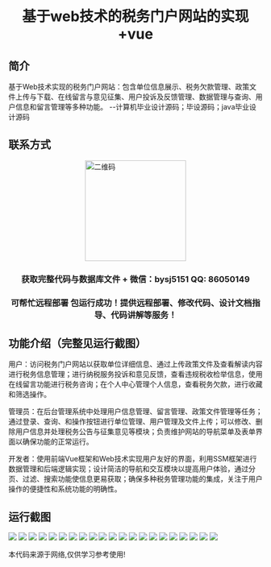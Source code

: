 <p><h1 align="center">基于web技术的税务门户网站的实现+vue</h1></p>

## 简介
基于Web技术实现的税务门户网站：包含单位信息展示、税务欠款管理、政策文件上传与下载、在线留言与意见征集、用户投诉及反馈管理、数据管理与查询、用户信息和留言管理等多种功能。    --计算机毕业设计源码；毕设源码；java毕业设计源码


## 联系方式
<img src="https://bs-1329754181.cos.ap-shanghai.myqcloud.com/wx.jpg" alt="二维码" style="display: block; margin: 0 auto;" width="200px">
<p><h3 align="center">获取完整代码与数据库文件 + 微信：bysj5151 QQ: 86050149</h3></p>
<p><h3 align="center">可帮忙远程部署 包运行成功！提供远程部署、修改代码、设计文档指导、代码讲解等服务！</h3></p>

## 功能介绍（完整见运行截图）
用户：访问税务门户网站以获取单位详细信息、通过上传政策文件及查看解读内容进行税务信息管理；进行纳税服务投诉和意见反馈，查看违规税收检举信息，使用在线留言功能进行税务咨询；在个人中心管理个人信息，查看税务欠款，进行收藏和筛选操作。

管理员：在后台管理系统中处理用户信息管理、留言管理、政策文件管理等任务；通过登录、查询、和操作按钮进行单位管理、用户管理及文件上传；可以修改、删除用户信息并处理税务公告与征集意见等模块；负责维护网站的导航菜单及表单界面以确保功能的正常运行。

开发者：使用前端Vue框架和Web技术实现用户友好的界面，利用SSM框架进行数据管理和后端逻辑实现；设计简洁的导航和交互模块以提高用户体验，通过分页、过滤、搜索功能使信息更易获取；确保多种税务管理功能的集成，关注于用户操作的便捷性和系统功能的明确性。


## 运行截图
![](https://bs-1329754181.cos.ap-shanghai.myqcloud.com/ssm/TaxPortalWebTech/img/001.jpg)
![](https://bs-1329754181.cos.ap-shanghai.myqcloud.com/ssm/TaxPortalWebTech/img/002.jpg)
![](https://bs-1329754181.cos.ap-shanghai.myqcloud.com/ssm/TaxPortalWebTech/img/003.jpg)
![](https://bs-1329754181.cos.ap-shanghai.myqcloud.com/ssm/TaxPortalWebTech/img/004.jpg)
![](https://bs-1329754181.cos.ap-shanghai.myqcloud.com/ssm/TaxPortalWebTech/img/005.jpg)
![](https://bs-1329754181.cos.ap-shanghai.myqcloud.com/ssm/TaxPortalWebTech/img/006.jpg)
![](https://bs-1329754181.cos.ap-shanghai.myqcloud.com/ssm/TaxPortalWebTech/img/007.jpg)
![](https://bs-1329754181.cos.ap-shanghai.myqcloud.com/ssm/TaxPortalWebTech/img/008.jpg)
![](https://bs-1329754181.cos.ap-shanghai.myqcloud.com/ssm/TaxPortalWebTech/img/009.jpg)
![](https://bs-1329754181.cos.ap-shanghai.myqcloud.com/ssm/TaxPortalWebTech/img/010.jpg)
![](https://bs-1329754181.cos.ap-shanghai.myqcloud.com/ssm/TaxPortalWebTech/img/011.jpg)
![](https://bs-1329754181.cos.ap-shanghai.myqcloud.com/ssm/TaxPortalWebTech/img/012.jpg)
![](https://bs-1329754181.cos.ap-shanghai.myqcloud.com/ssm/TaxPortalWebTech/img/013.jpg)
![](https://bs-1329754181.cos.ap-shanghai.myqcloud.com/ssm/TaxPortalWebTech/img/014.jpg)
![](https://bs-1329754181.cos.ap-shanghai.myqcloud.com/ssm/TaxPortalWebTech/img/015.jpg)
![](https://bs-1329754181.cos.ap-shanghai.myqcloud.com/ssm/TaxPortalWebTech/img/016.jpg)
![](https://bs-1329754181.cos.ap-shanghai.myqcloud.com/ssm/TaxPortalWebTech/img/017.jpg)
![](https://bs-1329754181.cos.ap-shanghai.myqcloud.com/ssm/TaxPortalWebTech/img/018.jpg)
![](https://bs-1329754181.cos.ap-shanghai.myqcloud.com/ssm/TaxPortalWebTech/img/019.jpg)
![](https://bs-1329754181.cos.ap-shanghai.myqcloud.com/ssm/TaxPortalWebTech/img/020.jpg)
![](https://bs-1329754181.cos.ap-shanghai.myqcloud.com/ssm/TaxPortalWebTech/img/021.jpg)

<p>本代码来源于网络,仅供学习参考使用!</p>

